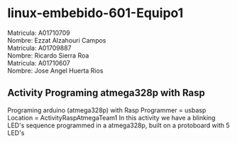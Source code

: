 # linux-embebido-601-Equipo1

Matricula: A01710709<br>
Nombre: Ezzat Alzahouri Campos<br>
Matricula: A01709887<br>
Nombre: Ricardo Sierra Roa<br>
Matricula: A01710607<br>
Nombre: Jose Angel Huerta Rios <br>

## Activity Programing atmega328p with Rasp

Programing arduino (atmega328p) with Rasp 
Programmer = usbasp
Location = ActivityRaspAtmegaTeam1
In this activity we have a blinking LED's sequence programmed in a atmega328p, built on a protoboard with 5 LED's